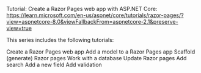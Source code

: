 Tutorial: Create a Razor Pages web app with ASP.NET Core: https://learn.microsoft.com/en-us/aspnet/core/tutorials/razor-pages/?view=aspnetcore-8.0&viewFallbackFrom=aspnetcore-2.1&preserve-view=true 

This series includes the following tutorials:

Create a Razor Pages web app
Add a model to a Razor Pages app
Scaffold (generate) Razor pages
Work with a database
Update Razor pages
Add search
Add a new field
Add validation
